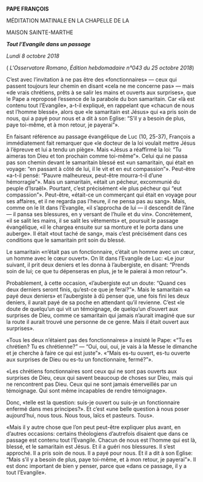 **PAPE FRANÇOIS**

MÉDITATION MATINALE EN LA CHAPELLE DE LA

MAISON SAINTE-MARTHE

***Tout l’Evangile dans un passage***

*Lundi 8 octobre 2018*

( *L'Osservatore Romano*, *Édition hebdomadaire n°043 du 25 octobre 2018*)

C’est avec l’invitation à ne pas être des «fonctionnaires» — ceux qui passent toujours leur chemin en disant «cela ne me concerne pas» — mais «de vrais chrétiens, prêts à se salir les mains et ouverts aux surprises», que le Pape a reproposé l’essence de la parabole du bon samaritain. Car «là est contenu tout l’Evangile», a-t-il expliqué, en rappelant que «chacun de nous est l’homme blessé», alors que «le samaritain est Jésus» qui «a pris soin de nous, qui a payé pour nous et a dit à son Eglise: “S’il y a besoin de plus, paye toi-même, et à mon retour, je payerai”».

En faisant référence au passage évangélique de Luc (10, 25-37), François a immédiatement fait remarquer que «le docteur de la loi voulait mettre Jésus à l’épreuve et lui a tendu un piège». Mais «Jésus a réaffirmé la loi: “Tu aimeras ton Dieu et ton prochain comme toi-même”». Celui qui ne passa pas son chemin devant le samaritain blessé est «un samaritain, qui était en voyage: “en passant à côté de lui, il le vit et en eut compassion”». Peut-être «a-t-il pensé: “Pauvre malheureux, peut-être mourra-t-il d’une hémorragie”». Mais un samaritain, «était un pécheur, excommunié du peuple d’Israël». Pourtant, c’est précisément «le plus pécheur qui “eut compassion”». Peut-être, «était-ce un commerçant qui était en voyage pour ses affaires, et il ne regarda pas l’heure, il ne pensa pas au sang». Mais, comme on le lit dans l’Evangile, «il s’approcha de lui — il descendit de l’âne — il pansa ses blessures, en y versant de l’huile et du vin». Concrètement, «il se salit les mains, il se salit les vêtements» et, poursuit le passage évangélique, «il le chargea ensuite sur sa monture et le porta dans une auberge». Il était «tout taché de sang», mais c’est précisément dans ces conditions que le samaritain prit soin du blessé.

Le samaritain «n’était pas un fonctionnaire, c’était un homme avec un cœur, un homme avec le cœur ouvert». On lit dans l’Evangile de Luc: «Le jour suivant, il prit deux deniers et les donna à l’aubergiste, en disant: “Prends soin de lui; ce que tu dépenseras en plus, je te le paierai à mon retour”».

Probablement, à cette occasion, «l’aubergiste eut un doute: “Quand ces deux derniers seront finis, qu’est-ce que je ferai?”». Mais le samaritain «a payé deux deniers» et l’aubergiste à dû penser que, une fois fini les deux deniers, il aurait payé de sa poche en attendant qu’il revienne. C’est «le doute de quelqu’un qui vit un témoignage, de quelqu’un d’ouvert aux surprises de Dieu, comme ce samaritain qui jamais n’aurait imaginé que sur la route il aurait trouvé une personne de ce genre. Mais il était ouvert aux surprises».

«Tous les deux n’étaient pas des fonctionnaires» a insisté le Pape: «“Tu es chrétien? Tu es chrétienne?” — “Oui, oui, oui, je vais à la Messe le dimanche et je cherche à faire ce qui est juste”». «“Mais es-tu ouvert, es-tu ouverte aux surprises de Dieu ou es-tu un fonctionnaire, fermé?”».

«Les chrétiens fonctionnaires sont ceux qui ne sont pas ouverts aux surprises de Dieu, ceux qui savent beaucoup de choses sur Dieu, mais qui ne rencontrent pas Dieu. Ceux qui ne sont jamais émerveillés par un témoignage. Qui sont même incapables de rendre témoignage».

Donc, «telle est la question: suis-je ouvert ou suis-je un fonctionnaire enfermé dans mes principes?». Et c’est «une belle question à nous poser aujourd’hui, nous tous. Nous tous, laïcs et pasteurs. Tous».

«Mais il y autre chose que l’on peut peut-être expliquer plus avant, en d’autres occasions: certains théologiens d’autrefois disaient que dans ce passage est contenu tout l’Evangile. Chacun de nous est l’homme qui est là, blessé, et le samaritain est Jésus. Et il a guéri nos blessures. Il s’est approché. Il a pris soin de nous. Il a payé pour nous. Et il a dit à son Eglise: “Mais s’il y a besoin de plus, paye toi-même, et à mon retour, je payerai”». Il est donc important de bien y penser, parce que «dans ce passage, il y a tout l’Evangile».